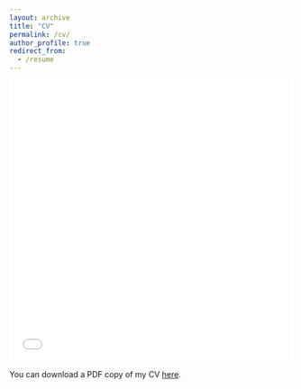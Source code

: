 ```yaml
---
layout: archive
title: "CV"
permalink: /cv/
author_profile: true
redirect_from:
  - /resume
---
```


<iframe src="{{ site.url }}/files/pdf/CV_Cicero.pdf" width="100%" height="500" frameborder="no" border="0" marginwidth="0" marginheight="0"></iframe>


You can download a PDF copy of my CV [here](/files/pdf/CV_Cicero.pdf).

